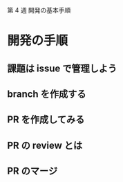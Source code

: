 第 4 週 開発の基本手順

# 開発の手順

## 課題は issue で管理しよう

## branch を作成する

## PR を作成してみる

## PR の review とは

## PR のマージ
